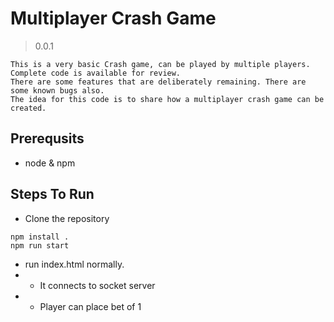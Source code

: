 # Multiplayer Crash Game
>0.0.1

```
This is a very basic Crash game, can be played by multiple players. Complete code is available for review. 
There are some features that are deliberately remaining. There are some known bugs also. 
The idea for this code is to share how a multiplayer crash game can be created.
```
## Prerequsits 
* node & npm 
## Steps To Run 
* Clone the repository 
```console 
npm install .
npm run start 
``` 
* run index.html normally. 
* * It connects to socket server 
* * Player can place bet of 1     
